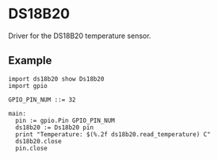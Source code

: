 # DS18B20
Driver for the DS18B20 temperature sensor.

## Example

```toit
import ds18b20 show Ds18b20
import gpio

GPIO_PIN_NUM ::= 32

main:
  pin := gpio.Pin GPIO_PIN_NUM
  ds18b20 := Ds18b20 pin
  print "Temperature: $(%.2f ds18b20.read_temperature) C"
  ds18b20.close
  pin.close
```
